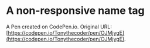 # A non-responsive name tag

A Pen created on CodePen.io. Original URL: [https://codepen.io/Tonythecoder/pen/OJMjygE](https://codepen.io/Tonythecoder/pen/OJMjygE).


